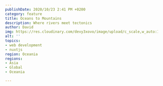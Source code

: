 ```yaml
---
publishDate: 2020/10/23 2:41 PM +0200
category: feature
title: Oceans to Mountains
description: Where rivers meet tectonics
author: David
img: https://res.cloudinary.com/devy3xovo/image/upload/c_scale,w_auto:100,dpr_auto/v1603119191/climatecascades/ocean_cwewn1.jpg
alt: ''
topics:
- web development
- nuxtjs
region: Oceania
regions:
- Asia
- Global
- Oceania

---
```

